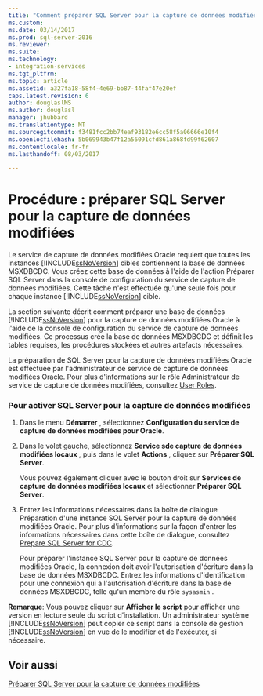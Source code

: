 ```yaml
---
title: "Comment préparer SQL Server pour la capture de données modifiées | Documents Microsoft"
ms.custom: 
ms.date: 03/14/2017
ms.prod: sql-server-2016
ms.reviewer: 
ms.suite: 
ms.technology:
- integration-services
ms.tgt_pltfrm: 
ms.topic: article
ms.assetid: a327fa18-58f4-4e69-bb87-44faf47e20ef
caps.latest.revision: 6
author: douglaslMS
ms.author: douglasl
manager: jhubbard
ms.translationtype: MT
ms.sourcegitcommit: f3481fcc2bb74eaf93182e6cc58f5a06666e10f4
ms.openlocfilehash: 5b069943b47f12a56091cfd861a868fd99f62607
ms.contentlocale: fr-fr
ms.lasthandoff: 08/03/2017

---
```

# <a name="how-to-prepare-sql-server-for-cdc"></a>Procédure : préparer SQL Server pour la capture de données modifiées
  Le service de capture de données modifiées Oracle requiert que toutes les instances [!INCLUDE[ssNoVersion](../../includes/ssnoversion-md.md)] cibles contiennent la base de données MSXDBCDC. Vous créez cette base de données à l'aide de l'action Préparer SQL Server dans la console de configuration du service de capture de données modifiées. Cette tâche n'est effectuée qu'une seule fois pour chaque instance [!INCLUDE[ssNoVersion](../../includes/ssnoversion-md.md)] cible.  
  
 La section suivante décrit comment préparer une base de données [!INCLUDE[ssNoVersion](../../includes/ssnoversion-md.md)] pour la capture de données modifiées Oracle à l'aide de la console de configuration du service de capture de données modifiées. Ce processus crée la base de données MSXDBCDC et définit les tables requises, les procédures stockées et autres artefacts nécessaires.  
  
 La préparation de SQL Server pour la capture de données modifiées Oracle est effectuée par l'administrateur de service de capture de données modifiées Oracle. Pour plus d'informations sur le rôle Administrateur de service de capture de données modifiées, consultez [User Roles](../../integration-services/change-data-capture/user-roles.md).  
  
### <a name="to-enable-sql-server-for-cdc"></a>Pour activer SQL Server pour la capture de données modifiées  
  
1.  Dans le menu **Démarrer** , sélectionnez **Configuration du service de capture de données modifiées pour Oracle**.  
  
2.  Dans le volet gauche, sélectionnez **Service sde capture de données modifiées locaux** , puis dans le volet **Actions** , cliquez sur **Préparer SQL Server**.  
  
     Vous pouvez également cliquer avec le bouton droit sur **Services de capture de données modifiées locaux** et sélectionner **Préparer SQL Server**.  
  
3.  Entrez les informations nécessaires dans la boîte de dialogue Préparation d'une instance SQL Server pour la capture de données modifiées Oracle. Pour plus d'informations sur la façon d'entrer les informations nécessaires dans cette boîte de dialogue, consultez [Prepare SQL Server for CDC](../../integration-services/change-data-capture/prepare-sql-server-for-cdc.md).  
  
     Pour préparer l'instance SQL Server pour la capture de données modifiées Oracle, la connexion doit avoir l'autorisation d'écriture dans la base de données MSXDBCDC. Entrez les informations d'identification pour une connexion qui a l'autorisation d'écriture dans la base de données MSXDBCDC, telle qu'un membre du rôle `sysasmin` .  
  
 **Remarque**: Vous pouvez cliquer sur **Afficher le script** pour afficher une version en lecture seule du script d’installation. Un administrateur système [!INCLUDE[ssNoVersion](../../includes/ssnoversion-md.md)] peut copier ce script dans la console de gestion [!INCLUDE[ssNoVersion](../../includes/ssnoversion-md.md)] en vue de le modifier et de l'exécuter, si nécessaire.  
  
## <a name="see-also"></a>Voir aussi  
 [Préparer SQL Server pour la capture de données modifiées](../../integration-services/change-data-capture/prepare-sql-server-for-cdc.md)  
  
  

